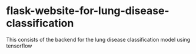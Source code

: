 # flask-website-for-lung-disease-classification
This consists of the backend for the lung disease classification model using tensorflow
